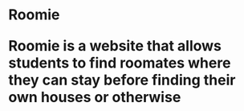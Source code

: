 <h1>Roomie</hi>
<p>Roomie is a website that allows students to find roomates where they can stay before finding their own houses or otherwise</p>
